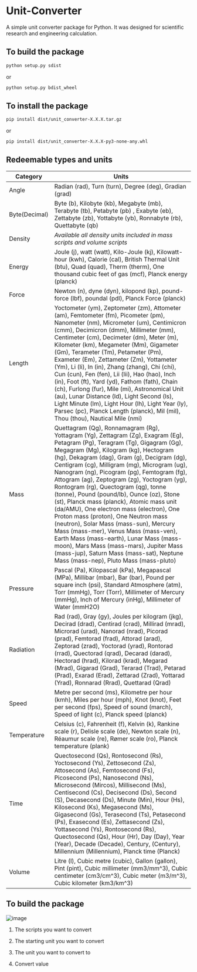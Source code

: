 # Unit-Converter

A simple unit converter package for Python. It was designed for scientific research and engineering calculation.

## To build the package

```bash
python setup.py sdist
```

or

```bash
python setup.py bdist_wheel
```

## To install the package

```bash
pip install dist/unit_converter-X.X.X.tar.gz
```

or

```bash
pip install dist/unit_converter-X.X.X-py3-none-any.whl
```


## Redeemable types and units
| Category    | Units                                                                                                                                                                                                                                                                                                                                                                                                                                    |
|-------------------|------------------------------------------------------------------------------------------------------------------------------------------------------------------------------------------------------------------------------------------------------------------------------------------------------------------------------------------------------------------------------------------------------------------------------------------|
|Angle|Radian (rad), Turn (turn), Degree (deg), Gradian (grad)|
|Byte(Decimal) | Byte (b), Kilobyte (kb), Megabyte (mb), Terabyte (tb), Petabyte (pb) , Exabyte (eb), Zettabyte (zb), Yottabyte (yb), Ronnabyte (rb), Quettabyte (qb)|
|Density|*Available all density units included in mass scripts and volume scripts*|
|Energy| Joule (j), watt (watt), Kilo-Joule (kj), Kilowatt-hour (kwh), Calorie (cal), British Thermal Unit (btu), Quad (quad), Therm (therm), One thousand cubic feet of gas (mcf), Planck energy (planck)|
|Force |Newton (n), dyne (dyn), kilopond (kp),  pound-force (lbf), poundal (pdl), Planck Force (planck)|
|Length|Yoctometer (ym), Zeptometer (zm), Attometer (am), Femtometer (fm), Picometer (pm), Nanometer (nm), Micrometer (um), Centimicron (cmm), Decimicron (dmm), Millimeter (mm), Centimeter (cm), Decimeter (dm), Meter (m), Kilometer (km), Megameter (Mm), Gigameter (Gm), Terameter (Tm), Petameter (Pm), Exameter (Em), Zettameter (Zm), Yottameter (Ym), Li (li), In (in), Zhang (zhang), Chi (chi), Cun (cun), Fen (fen), Lii (lii), Hao (hao), Inch (in), Foot (ft), Yard (yd), Fathom (fath), Chain (ch), Furlong (fur), Mile (mi), Astronomical Unit (au), Lunar Distance (ld), Light Second (ls), Light Minute (lm), Light Hour (lh), Light Year (ly), Parsec (pc), Planck Length (planck), Mil (mil), Thou (thou), Nautical Mile (nmi)|
|Mass|Quettagram (Qg), Ronnamagram (Rg), Yottagram (Yg), Zettagram (Zg), Exagram (Eg), Petagram (Pg), Teragram (Tg), Gigagram (Gg), Megagram (Mg), Kilogram (kg), Hectogram (hg), Dekagram (dag), Gram (g), Decigram (dg), Centigram (cg), Milligram (mg), Microgram (ug), Nanogram (ng), Picogram (pg), Femtogram (fg), Attogram (ag), Zeptogram (zg), Yoctogram (yg),  Rontogram (rg), Quectogram (qg), tonne (tonne), Pound (pound/lb), Ounce (oz), Stone (st), Planck mass (planck), Atomic mass unit (da/AMU), One electron mass (electron), One Proton mass (proton), One Neutron mass (neutron), Solar Mass (mass-sun), Mercury Mass (mass-mer), Venus Mass (mass-ven), Earth Mass (mass-earth), Lunar Mass (mass-moon), Mars Mass (mass-mars), Jupiter Mass (mass-jup), Saturn Mass (mass-sat), Neptune Mass (mass-nep), Pluto Mass (mass-pluto)|
|Pressure|Pascal (Pa), Kilopascal (kPa), Megapascal (MPa), Millibar (mbar), Bar (bar), Pound per square inch (psi), Standard Atmosphere (atm), Torr (mmHg), Torr (Torr), Millimeter of Mercury (mmHg), Inch of Mercury (inHg), Millimeter of Water (mmH2O)|
|Radiation|Rad (rad), Gray (gy), Joules per kilogram (jkg), Decirad (drad), Centirad (crad), Millirad (mrad), Microrad (urad), Nanorad (nrad), Picorad (prad), Femtorad (frad), Attorad (arad), Zeptorad (zrad), Yoctorad (yrad), Rontorad (rrad), Quectorad (qrad), Decarad (darad), Hectorad (hrad), Kilorad (krad), Megarad (Mrad), Gigarad (Grad), Terarad (Trad), Petarad (Prad), Exarad (Erad), Zettarad (Zrad), Yottarad (Yrad), Ronnarad (Rrad), Quettarad (Qrad)|
|Speed| Metre per second (ms), Kilometre per hour (kmh), Miles per hour (mph), Knot (knot), Feet per second (fps), Speed of sound (march), Speed of light (c), Planck speed (planck)|
|Temperature| Celsius (c), Fahrenheit (f), Kelvin (k), Rankine scale (r), Delisle scale (de), Newton scale (n), Réaumur scale (re), Rømer scale (ro), Planck temperature (plank)|
|Time|Quectosecond (Qs), Rontosecond (Rs), Yoctosecond (Ys), Zettosecond (Zs), Attosecond (As), Femtosecond (Fs), Picosecond (Ps), Nanosecond (Ns), Microsecond (Mircos), Millisecond (Ms), Centisecond (Cs), Decisecond (Ds), Second (S), Decasecond (Ds), Minute (Min), Hour (Hs), Kilosecond (Ks), Megasecond (Ms), Gigasecond (Gs), Terasecond (Ts), Petasecond (Ps), Exasecond (Es), Zettasecond (Zs), Yottasecond (Ys), Rontosecond (Rs), Quectosecond (Qs), Hour (Hr), Day (Day), Year (Year), Decade (Decade), Century, (Century), Millennium (Millennium), Planck time (Planck)|
|Volume|Litre (l), Cubic metre (cubic), Gallon (gallon), Pint (pint), Cubic millimeter (mm3/mm^3), Cubic centimeter (cm3/cm^3), Cubic meter (m3/m^3), Cubic kilometer (km3/km^3)|

## To build the package

![image](https://github.com/Programmer-Alpha01/Units-converter/assets/139827442/e22a8a86-3b4a-4a96-b486-af1fea6020cc)

1. The scripts you want to convert

2. The starting unit you want to convert

3. The unit you want to convert to

4. Convert value
  
